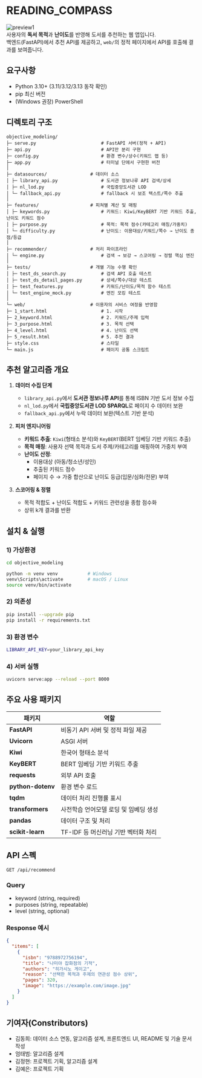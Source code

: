 # READING_COMPASS
![preview1](https://github.com/user-attachments/assets/6498b32d-499e-44ea-b1a6-7c3a654170be)  
사용자의 **독서 목적**과 **난이도**를 반영해 도서를 추천하는 웹 앱입니다.  
백엔드(FastAPI)에서 추천 API를 제공하고, `web/`의 정적 페이지에서 API를 호출해 결과를 보여줍니다.



## 요구사항

- Python 3.10+ (3.11/3.12/3.13 동작 확인)
- pip 최신 버전
- (Windows 권장) PowerShell



## 디렉토리 구조

```text
objective_modeling/
├─ serve.py                        # FastAPI 서버(정적 + API)
├─ api.py                          # API만 분리 구현
├─ config.py                       # 환경 변수/상수(키워드 맵 등)
├─ app.py                          # 터미널 단에서 구현한 버전
│
├─ datasources/                # 데이터 소스
│ ├─ library_api.py                # 도서관 정보나루 API 검색/상세
│ ├─ nl_lod.py                     # 국립중앙도서관 LOD
│ └─ fallback_api.py               # fallback 시 보조 텍스트/쪽수 추출
│
├─ features/                   # 피쳐별 계산 및 매핑
│ ├─ keywords.py                   # 키워드: Kiwi/KeyBERT 기반 키워드 추출, 난이도 키워드 점수
│ ├─ purpose.py                    # 목적: 목적 점수(카테고리 매칭/가중치)
│ └─ difficulty.py                 # 난이도: 이용대상/키워드/쪽수 → 난이도 총점/등급
│
├─ recommender/                # 처리 파이프라인
│ └─ engine.py                     # 검색 → 보강 → 스코어링 → 정렬 핵심 엔진
│
├─ tests/                      # 개별 기능 수행 확인
│ ├─ test_ds_search.py             # 검색 API 호출 테스트
│ ├─ test_ds_detail_pages.py       # 상세/쪽수/대상 테스트
│ ├─ test_features.py              # 키워드/난이도/목적 함수 테스트
│ └─ test_engine_mock.py           # 엔진 모킹 테스트
│
└─ web/                        # 이용자의 서비스 여정을 반영함
├─ 1_start.html                    # 1. 시작
├─ 2_keyword.html                  # 2. 키워드/주제 입력
├─ 3_purpose.html                  # 3. 목적 선택
├─ 4_level.html                    # 4. 난이도 선택
├─ 5_result.html                   # 5. 추천 결과
├─ style.css                       # 스타일
└─ main.js                         # 페이지 공통 스크립트
```


## 추천 알고리즘 개요

1. **데이터 수집 단계**
   - `library_api.py`에서 **도서관 정보나루 API**를 통해 ISBN 기반 도서 정보 수집
   - `nl_lod.py`에서 **국립중앙도서관 LOD SPARQL**로 페이지 수 데이터 보완
   - `fallback_api.py`에서 누락 데이터 보완(텍스트 기반 분석)

2. **피처 엔지니어링**
   - **키워드 추출**: `Kiwi`(형태소 분석)와 `KeyBERT`(BERT 임베딩 기반 키워드 추출)
   - **목적 매칭**: 사용자 선택 목적과 도서 주제/카테고리를 매핑하여 가중치 부여
   - **난이도 산정**:
     - 이용대상 (아동/청소년/성인)
     - 추출된 키워드 점수
     - 페이지 수
     → 가중 합산으로 난이도 등급(입문/심화/전문) 부여

3. **스코어링 & 정렬**
   - 목적 적합도 + 난이도 적합도 + 키워드 관련성을 종합 점수화
   - 상위 k개 결과를 반환


## 설치 & 실행

### 1) 가상환경
```bash
cd objective_modeling

python -m venv venv           # Windows
venv\Scripts\activate         # macOS / Linux
source venv/bin/activate
```

### 2) 의존성
```bash
pip install --upgrade pip
pip install -r requirements.txt
```

### 3) 환경 변수
```bash
LIBRARY_API_KEY=your_library_api_key
```

### 4) 서버 실행
```bash
uvicorn serve:app --reload --port 8000
```


## 주요 사용 패키지

| 패키지 | 역할 |
|--------|------|
| **FastAPI** | 비동기 API 서버 및 정적 파일 제공 |
| **Uvicorn** | ASGI 서버 |
| **Kiwi** | 한국어 형태소 분석 |
| **KeyBERT** | BERT 임베딩 기반 키워드 추출 |
| **requests** | 외부 API 호출 |
| **python-dotenv** | 환경 변수 로드 |
| **tqdm** | 데이터 처리 진행률 표시 |
| **transformers** | 사전학습 언어모델 로딩 및 임베딩 생성 |
| **pandas** | 데이터 구조 및 처리 |
| **scikit-learn** | TF-IDF 등 머신러닝 기반 벡터화 처리 |


## API 스펙
`GET /api/recommend`

### Query
- keyword (string, required)
- purposes (string, repeatable)
- level (string, optional)

### Response 예시
```json
{
  "items": [
    {
      "isbn": "9788972756194",
      "title": "나미야 잡화점의 기적",
      "authors": "히가시노 게이고",
      "reason": "선택한 목적과 주제의 연관성 점수 상위",
      "pages": 320,
      "image": "https://example.com/image.jpg"
    }
  ]
}
```


## 기여자(Constributors)
- 김동희: 데이터 소스 연동, 알고리즘 설계, 프론트엔드 UI, README 및 기술 문서 작성
- 엄태범: 알고리즘 설계
- 김정현: 프로젝트 기획, 알고리즘 설계
- 김예은: 프로젝트 기획